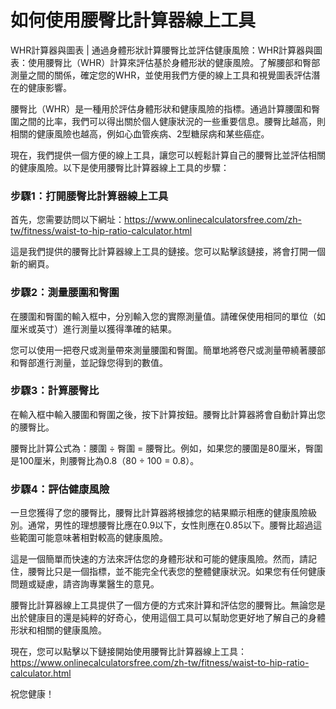 如何使用腰臀比計算器線上工具
==============

WHR計算器與圖表 | 通過身體形狀計算腰臀比並評估健康風險：WHR計算器與圖表：使用腰臀比（WHR）計算來評估基於身體形狀的健康風險。了解腰部和臀部測量之間的關係，確定您的WHR，並使用我們方便的線上工具和視覺圖表評估潛在的健康影響。

腰臀比（WHR）是一種用於評估身體形狀和健康風險的指標。通過計算腰圍和臀圍之間的比率，我們可以得出關於個人健康狀況的一些重要信息。腰臀比越高，則相關的健康風險也越高，例如心血管疾病、2型糖尿病和某些癌症。

現在，我們提供一個方便的線上工具，讓您可以輕鬆計算自己的腰臀比並評估相關的健康風險。以下是使用腰臀比計算器線上工具的步驟：

### 步驟1：打開腰臀比計算器線上工具

首先，您需要訪問以下網址：<https://www.onlinecalculatorsfree.com/zh-tw/fitness/waist-to-hip-ratio-calculator.html>

這是我們提供的腰臀比計算器線上工具的鏈接。您可以點擊該鏈接，將會打開一個新的網頁。

### 步驟2：測量腰圍和臀圍

在腰圍和臀圍的輸入框中，分別輸入您的實際測量值。請確保使用相同的單位（如厘米或英寸）進行測量以獲得準確的結果。

您可以使用一把卷尺或測量帶來測量腰圍和臀圍。簡單地將卷尺或測量帶繞著腰部和臀部進行測量，並記錄您得到的數值。

### 步驟3：計算腰臀比

在輸入框中輸入腰圍和臀圍之後，按下計算按鈕。腰臀比計算器將會自動計算出您的腰臀比。

腰臀比計算公式為：腰圍 ÷ 臀圍 = 腰臀比。例如，如果您的腰圍是80厘米，臀圍是100厘米，則腰臀比為0.8（80 ÷ 100 = 0.8）。

### 步驟4：評估健康風險

一旦您獲得了您的腰臀比，腰臀比計算器將根據您的結果顯示相應的健康風險級別。通常，男性的理想腰臀比應在0.9以下，女性則應在0.85以下。腰臀比超過這些範圍可能意味著相對較高的健康風險。

這是一個簡單而快速的方法來評估您的身體形狀和可能的健康風險。然而，請記住，腰臀比只是一個指標，並不能完全代表您的整體健康狀況。如果您有任何健康問題或疑慮，請咨詢專業醫生的意見。

腰臀比計算器線上工具提供了一個方便的方式來計算和評估您的腰臀比。無論您是出於健康目的還是純粹的好奇心，使用這個工具可以幫助您更好地了解自己的身體形狀和相關的健康風險。

現在，您可以點擊以下鏈接開始使用腰臀比計算器線上工具：<https://www.onlinecalculatorsfree.com/zh-tw/fitness/waist-to-hip-ratio-calculator.html>

祝您健康！